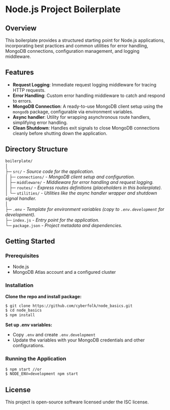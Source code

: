 # Node.js Project Boilerplate

## Overview

This boilerplate provides a structured starting point for Node.js applications, incorporating best practices and common utilities for error handling, MongoDB connections, configuration management, and logging middleware.

## Features

-   **Request Logging**: Immediate request logging middleware for tracing HTTP requests.
-   **Error Handling**: Custom error handling middleware to catch and respond to errors.
-   **MongoDB Connection**: A ready-to-use MongoDB client setup using the `mongodb` package, configurable via environment variables.
-   **Async handler**: Utility for wrapping asynchronous route handlers, simplifying error handling.
-   **Clean Shutdown**: Handles exit signals to close MongoDB connections cleanly before shutting down the application.

## Directory Structure

`boilerplate/`  
│  
├─ `src/` _- Source code for the application._  
│ ├─ `connections/` _- MongoDB client setup and configuration._  
│ ├─ `middleware/` _- Middleware for error handling and request logging._  
│ ├─ `routes/` _- Express routes definitions (placeholders in this boilerplate)._  
│ └─ `utilities/` _- Utilities like the async handler wrapper and shutdown signal handler._  
│  
├─ `.env` _- Template for environment variables (copy to `.env.development` for development)._  
├─ `index.js` _- Entry point for the application._  
└─ `package.json` _- Project metadata and dependencies._

## Getting Started

### Prerequisites

-   Node.js
-   MongoDB Atlas account and a configured cluster

### Installation

**Clone the repo and install package:**

```bash
$ git clone https://github.com/cyberfolk/node_basics.git
$ cd node_basics
$ npm install
```

**Set up .env variables:**

-   Copy `.env` and create `.env.development`
-   Update the variables with your MongoDB credentials and other configurations.

### Running the Application

```bash
$ npm start //or
$ NODE_ENV=development npm start
```

## License

This project is open-source software licensed under the ISC license.
